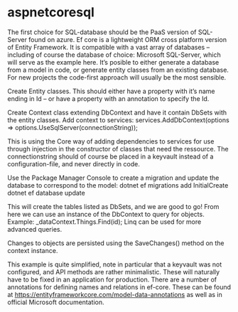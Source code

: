 # aspnetcoresql

The first choice for SQL-database should be the PaaS version of SQL-Server found on azure. 
Ef core is a lightweight ORM cross platform version of Entity Framework.
It is compatible with a vast array of databases – including of course the database of choice: Microsoft SQL-Server, which will serve as the example here.
It’s posible to either generate a database from a model in code, or generate entity classes from an existing database.
For new projects the code-first approach will usually be the most sensible.

Create Entity classes.
This should either have a property with it’s name ending in Id – or have a property with an annotation to specify the Id.

Create Context class extending DbContext and have it contain DbSets with the entity classes.
Add context to services:
services.AddDbContext<DataContext>(options =>
            options.UseSqlServer(connectionString));

This is using the Core way of adding dependencies to services for use through injection in the constructor of classes that need the ressource. 
The connectionstring should of course be placed in a keyvault instead of a configuration-file, and never directly in code.

Use the Package Manager Console to create a migration and update the database to correspond to the model:
dotnet ef migrations add InitialCreate
dotnet ef database update


This will create the tables listed as DbSets, and we are good to go!
From here we can use an instance of the DbContext to query for objects.
Example: _dataContext.Things.Find(id);
Linq can be used for more advanced queries.

Changes to objects are persisted using the SaveChanges() method on the context instance.

This example is quite simplified, note in particular that a keyvault was not configured, and API methods are rather minimalistic.
These will naturally have to be fixed in an application for production.
There are a number of annotations for defining names and relations in ef-core.
These can be found at https://entityframeworkcore.com/model-data-annotations as well as in official Microsoft documentation.
